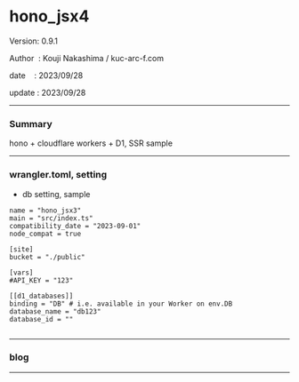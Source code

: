 ﻿# hono_jsx4

 Version: 0.9.1

 Author  : Kouji Nakashima / kuc-arc-f.com

 date    : 2023/09/28 

 update  : 2023/09/28

***
### Summary

hono + cloudflare workers + D1,  SSR sample

***
### wrangler.toml, setting

* db setting, sample
```
name = "hono_jsx3"
main = "src/index.ts"
compatibility_date = "2023-09-01"
node_compat = true

[site]
bucket = "./public"

[vars]
#API_KEY = "123"

[[d1_databases]]
binding = "DB" # i.e. available in your Worker on env.DB
database_name = "db123"
database_id = ""


```
***
### blog 

***

